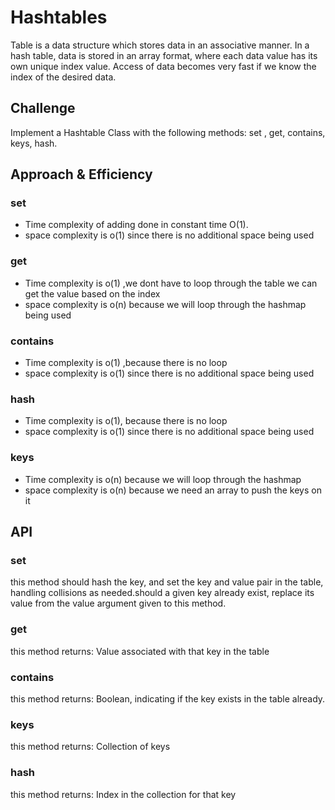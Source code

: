 # Hashtables
Table is a data structure which stores data in an associative manner. In a hash table, data is stored in an array format, where each data value has its own unique index value. Access of data becomes very fast if we know the index of the desired data.

## Challenge
Implement a Hashtable Class with the following methods:
set , get, contains, keys, hash.

## Approach & Efficiency
### set 
- Time complexity of adding done in constant time O(1).
- space complexity is o(1) since there is no additional space being used
### get
- Time complexity is o(1) ,we dont have to loop through the table we can get the value based on the index 
- space complexity is o(n) because we will loop through the hashmap being used
### contains
- Time complexity is  o(1) ,because there is no loop
- space complexity is o(1) since there is no additional space being used
### hash
- Time complexity is o(1), because there is no loop 
- space complexity is o(1) since there is no additional space being used
### keys
- Time complexity is o(n) because we will loop through the hashmap
- space complexity is o(n) because we need an array to push the keys on it 

## API
### set 
this method should hash the key, and set the key and value pair in the table, handling collisions as needed.should a given key already exist, replace its value from the value argument given to this method.
### get
this method returns: Value associated with that key in the table
### contains
this method returns: Boolean, indicating if the key exists in the table already.
### keys
this method returns: Collection of keys
### hash
this method returns: Index in the collection for that key
